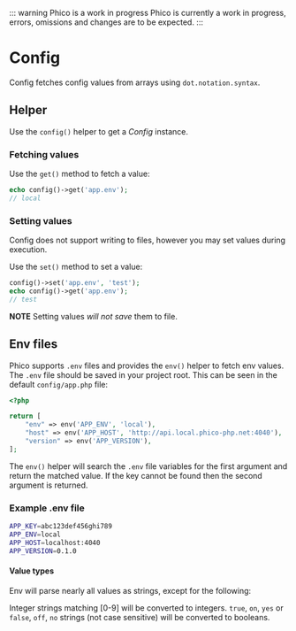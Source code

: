 ::: warning Phico is a work in progress
Phico is currently a work in progress, errors, omissions and changes are to be expected.
:::

# Config

Config fetches config values from arrays using `dot.notation.syntax`.

## Helper

Use the `config()` helper to get a _Config_ instance.

### Fetching values

Use the `get()` method to fetch a value:

```php
echo config()->get('app.env');
// local
```

### Setting values

Config does not support writing to files, however you may set values during execution.

Use the `set()` method to set a value:

```php
config()->set('app.env', 'test');
echo config()->get('app.env');
// test
```

**NOTE** Setting values _will not save_ them to file.

## Env files

Phico supports `.env` files and provides the `env()` helper to fetch env values.
The `.env` file should be saved in your project root.
This can be seen in the default `config/app.php` file:

```php
<?php

return [
    "env" => env('APP_ENV', 'local'),
    "host" => env('APP_HOST', 'http://api.local.phico-php.net:4040'),
    "version" => env('APP_VERSION'),
];
```

The `env()` helper will search the `.env` file variables for the first argument and return the matched value.
If the key cannot be found then the second argument is returned.

### Example .env file

```sh
APP_KEY=abc123def456ghi789
APP_ENV=local
APP_HOST=localhost:4040
APP_VERSION=0.1.0
```

#### Value types

Env will parse nearly all values as strings, except for the following:

Integer strings matching [0-9] will be converted to integers.
`true`, `on`, `yes` or `false`, `off`, `no` strings (not case sensitive) will be converted to booleans.
